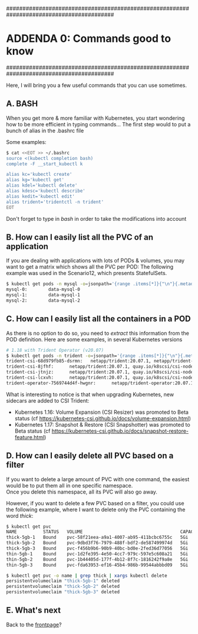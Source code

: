 #########################################################################################
# ADDENDA 0: Commands good to know
#########################################################################################

Here, I will bring you a few useful commands that you can use sometimes.  

## A. BASH

When you get more & more familiar with Kubernetes, you start wondering how to be more efficient in typing commands...
The first step would to put a bunch of alias in the .bashrc file

Some examples:

```bash
$ cat <<EOT >> ~/.bashrc
source <(kubectl completion bash)
complete -F __start_kubectl k

alias kc='kubectl create'
alias kg='kubectl get'
alias kdel='kubectl delete'
alias kdesc='kubectl describe'
alias kedit='kubectl edit'
alias trident='tridentctl -n trident'
EOT
```

Don't forget to type in _bash_ in order to take the modifications into account

## B. How can I easily list all the PVC of an application

If you are dealing with applications with lots of PODs & volumes, you may want to get a matrix which shows all the PVC per POD:
The following example was used in the Scenario12, which presents StatefulSets.

```bash
$ kubectl get pods -n mysql -o=jsonpath='{range .items[*]}{"\n"}{.metadata.name}{":\t"}{range .spec.volumes[*].persistentVolumeClaim}{.claimName}{" "}{end}{end}{"\n"}'
mysql-0:        data-mysql-0
mysql-1:        data-mysql-1
mysql-2:        data-mysql-2
```

## C. How can I easily list all the containers in a POD

As there is no option to do so, you need to _extract_ this information from the POD definition.
Here are some examples, in several Kubernetes versions

```bash
# 1.18 with Trident Operator (v20.07)
$ kubectl get pods -n trident -o=jsonpath='{range .items[*]}{"\n"}{.metadata.name}{":\t"}{range .spec.containers[*]}{.image}{", "}{end}{end}' |sort
trident-csi-68d979fb85-dsrmn:   netapp/trident:20.07.1, netapp/trident-autosupport:20.07.0, quay.io/k8scsi/csi-provisioner:v2.0.1, quay.io/k8scsi/csi-attacher:v2.2.0, quay.io/k8scsi/csi-resizer:v0.5.0, quay.io/k8scsi/csi-snapshotter:v2.1.1,
trident-csi-8jfhf:      netapp/trident:20.07.1, quay.io/k8scsi/csi-node-driver-registrar:v1.3.0,
trident-csi-jtnjz:      netapp/trident:20.07.1, quay.io/k8scsi/csi-node-driver-registrar:v1.3.0,
trident-csi-lcxvh:      netapp/trident:20.07.1, quay.io/k8scsi/csi-node-driver-registrar:v1.3.0,
trident-operator-7569744d4f-hwgnr:      netapp/trident-operator:20.07.1,
```

What is interesting to notice is that when upgrading Kubernetes, new sidecars are added to CSI Trident:

- Kubernetes 1.16: Volume Expansion (CSI Resizer) was promoted to Beta status (cf https://kubernetes-csi.github.io/docs/volume-expansion.html)
- Kubernetes 1.17: Snapshot & Restore (CSI Snapshotter) was promoted to Beta status (cf https://kubernetes-csi.github.io/docs/snapshot-restore-feature.html)  

## D. How can I easily delete all PVC based on a filter

If you want to delete a large amount of PVC with one command, the easiest would be to put them all in one specific namespace.  
Once you delete this namespace, all its PVC will also go away.  

However, if you want to delete a few PVC based on a filter, you could use the following example, where I want to delete only the PVC containing the word _thick_:  

```bash
$ kubectl get pvc
NAME          STATUS   VOLUME                                     CAPACITY   ACCESS MODES   STORAGECLASS   AGE
thick-5gb-1   Bound    pvc-58f21eea-a9a1-4007-ab95-411bcbc6755c   5Gi        RWX            sc-eco-thick   20s
thick-5gb-2   Bound    pvc-9dbd3f76-7979-488f-bdf2-de587499974d   5Gi        RWX            sc-eco-thick   20s
thick-5gb-3   Bound    pvc-f456b9b6-90b9-40bc-bd0e-2fed36d77056   5Gi        RWX            sc-eco-thick   20s
thin-5gb-1    Bound    pvc-1d2fe395-4e50-4cc7-979c-597e5c608a21   5Gi        RWX            sc-eco-thin    2m31s
thin-5gb-2    Bound    pvc-1b44405d-177f-4b12-8f7c-1816242f9a8e   5Gi        RWX            sc-eco-thin    2m31s
thin-5gb-3    Bound    pvc-fda63953-ef16-45b4-986b-99544abbbd09   5Gi        RWX            sc-eco-thin    2m31s

$ kubectl get pvc -o name | grep thick | xargs kubectl delete
persistentvolumeclaim "thick-5gb-1" deleted
persistentvolumeclaim "thick-5gb-2" deleted
persistentvolumeclaim "thick-5gb-3" deleted
```

## E. What's next

Back to the [frontpage](https://github.com/YvosOnTheHub/LabNetApp)?